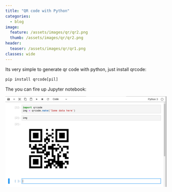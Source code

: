 ```yaml
---
title: "QR code with Python"
categories:
  - blog
image:
  feature: /assets/images/qr/qr2.png
  thumb: /assets/images/qr/qr2.png
header:
  teaser: /assets/images/qr/qr1.png
classes: wide
---
```


Its very simple to generate qr code with python, just install qrcode:
~~~python
pip install qrcode[pil]
~~~

The you can fire up Jupyter notebook:

[![small image](/assets/images/qr/qr1.png)](/assets/images/qr/qr1.png)


